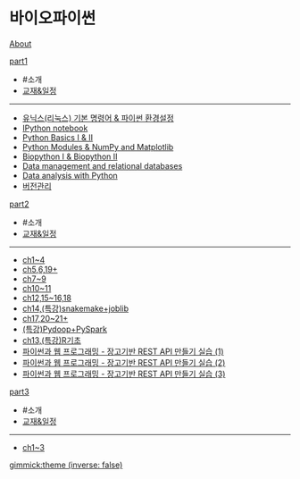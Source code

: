 # 바이오파이썬

[About](doc/intro.md)

[part1]()

  * #소개
  * [교재&일정](doc/part1/intro.md)
  ----------
  * [유닉스(리눅스) 기본 명령어 & 파이썬 환경설정](doc/part1/d01.md)
  * [IPython notebook](doc/part1/d02.md)
  * [Python Basics I & II](doc/part1/d03.md)
  * [Python Modules & NumPy and Matplotlib](doc/part1/d04.md)
  * [Biopython I & Biopython II](doc/part1/d05.md)
  * [Data  management and relational databases](doc/part1/d06.md)
  * [Data analysis with Python](doc/part1/d07.md)
  * [버전관리](doc/part1/d08.md)


[part2]()

  * #소개
  * [교재&일정](doc/part2/intro.md)
  ----------
  * [ch1~4](doc/part2/d01.md)
  * [ch5,6,19+](doc/part2/d02.md)
  * [ch7~9](doc/part2/d03.md)
  * [ch10~11](doc/part2/d04.md)
  * [ch12,15~16,18](doc/part2/d05.md)
  * [ch14,(특강)snakemake+joblib](doc/part2/d06.md)
  * [ch17,20~21+](doc/part2/d07.md)
  * [(특강)Pydoop+PySpark](doc/part2/d08.md)
  * [ch13,(특강)R기초](doc/part2/d09.md)
  * [파이썬과 웹 프로그래밍 - 장고기반 REST API 만들기 실습 (1)](doc/part2/d10.md)
  * [파이썬과 웹 프로그래밍 - 장고기반 REST API 만들기 실습 (2)](doc/part2/d11.md)
  * [파이썬과 웹 프로그래밍 - 장고기반 REST API 만들기 실습 (3)](doc/part2/d12.md)


[part3]()

  * #소개
  * [교재&일정](doc/part3/intro.md)
  ----------
  * [ch1~3](doc/part3/d01.md)


[gimmick:theme (inverse: false)](cerulean)
